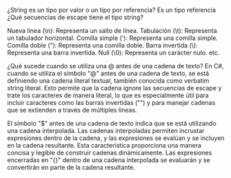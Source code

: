 ¿String es un tipo por valor o un tipo por referencia?
Es un tipo referencia
¿Qué secuencias de escape tiene el tipo string?

Nueva línea (\n): Representa un salto de línea.
Tabulación (\t): Representa un tabulador horizontal.
Comilla simple (\'): Representa una comilla simple.
Comilla doble (\"): Representa una comilla doble.
Barra invertida (\\): Representa una barra invertida.
Null (\0): Representa un carácter nulo.
etc.

¿Qué sucede cuando se utiliza una @ antes de una cadena de texto?
En C#, cuando se utiliza el símbolo "@" antes de una cadena de texto, se está definiendo una cadena literal textual, también conocida como verbatim string literal. Esto permite que la cadena ignore las secuencias de escape y trate los caracteres de manera literal, lo que es especialmente útil para incluir caracteres como las barras invertidas ("\") y para manejar cadenas que se extienden a través de múltiples líneas.

El símbolo "$" antes de una cadena de texto indica que se está utilizando una cadena interpolada. Las cadenas interpoladas permiten incrustar expresiones dentro de la cadena, y las expresiones se evalúan y se incluyen en la cadena resultante. Esta característica proporciona una manera concisa y legible de construir cadenas dinámicamente.
Las expresiones encerradas en "{}" dentro de una cadena interpolada se evaluarán y se convertirán en parte de la cadena resultante.
